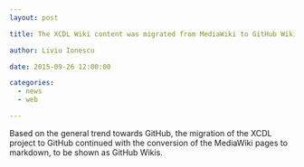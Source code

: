 ```yaml
---
layout: post

title: The XCDL Wiki content was migrated from MediaWiki to GitHub Wiki

author: Liviu Ionescu

date: 2015-09-26 12:00:00

categories:
  - news
  - web

---
```


Based on the general trend towards GitHub, the migration of the XCDL project to
GitHub continued with the conversion of the MediaWiki pages to markdown, to be
shown as GitHub Wikis.
